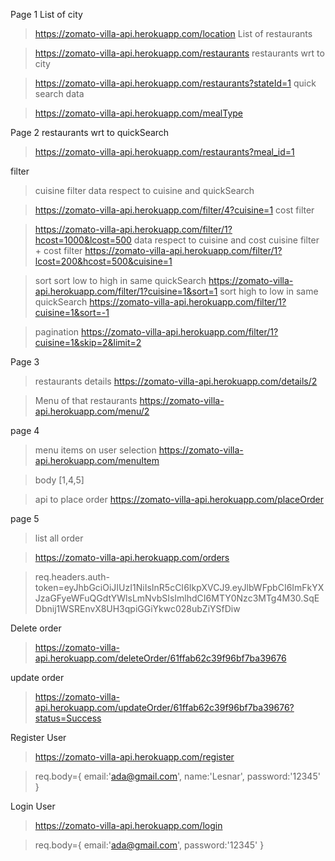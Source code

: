 Page 1
List of city

> https://zomato-villa-api.herokuapp.com/location
List of restaurants 

> https://zomato-villa-api.herokuapp.com/restaurants
restaurants wrt to city 

> https://zomato-villa-api.herokuapp.com/restaurants?stateId=1
quick search data  

> https://zomato-villa-api.herokuapp.com/mealType

Page 2
restaurants wrt to quickSearch 

> https://zomato-villa-api.herokuapp.com/restaurants?meal_id=1


filter
> cuisine filter
  data respect to cuisine and quickSearch 
  
  > https://zomato-villa-api.herokuapp.com/filter/4?cuisine=1
> cost filter
  
  > https://zomato-villa-api.herokuapp.com/filter/1?hcost=1000&lcost=500
 data respect to cuisine and cost 
> cuisine filter + cost filter 
  > https://zomato-villa-api.herokuapp.com/filter/1?lcost=200&hcost=500&cuisine=1

> sort
    sort low to high in same quickSearch
    https://zomato-villa-api.herokuapp.com/filter/1?cuisine=1&sort=1
    sort high to low in same quickSearch
    https://zomato-villa-api.herokuapp.com/filter/1?cuisine=1&sort=-1

> pagination
   > https://zomato-villa-api.herokuapp.com/filter/1?cuisine=1&skip=2&limit=2


Page 3
> restaurants details
> https://zomato-villa-api.herokuapp.com/details/2


> Menu of that restaurants
> https://zomato-villa-api.herokuapp.com/menu/2



page 4
> menu items on user selection
  > https://zomato-villa-api.herokuapp.com/menuItem
  
  > body [1,4,5]

> api to place order
  > https://zomato-villa-api.herokuapp.com/placeOrder

page 5
> list all order
  
  > https://zomato-villa-api.herokuapp.com/orders

  >req.headers.auth-token=eyJhbGciOiJIUzI1NiIsInR5cCI6IkpXVCJ9.eyJlbWFpbCI6ImFkYXJzaGFyeWFuQGdtYWlsLmNvbSIsImlhdCI6MTY0Nzc3MTg4M30.SqEDbnij1WSREnvX8UH3qpiGGiYkwc028ubZiYSfDiw

Delete order 
> https://zomato-villa-api.herokuapp.com/deleteOrder/61ffab62c39f96bf7ba39676
 

 update order
 > https://zomato-villa-api.herokuapp.com/updateOrder/61ffab62c39f96bf7ba39676?status=Success

Register User

>https://zomato-villa-api.herokuapp.com/register

> req.body={
  email:'ada@gmail.com',
  name:'Lesnar',
  password:'12345'
}

Login User

>https://zomato-villa-api.herokuapp.com/login

> req.body={
  email:'ada@gmail.com',
  password:'12345'
}